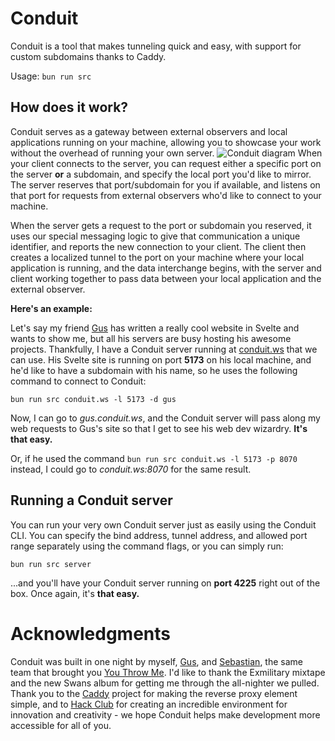 # Conduit

Conduit is a tool that makes tunneling quick and easy, with support for custom subdomains thanks to Caddy.

Usage: `bun run src`

## How does it work?

Conduit serves as a gateway between external observers and local applications running on your machine, allowing you to showcase your work without the overhead of running your own server.
![Conduit diagram](https://hc-cdn.hel1.your-objectstorage.com/s/v3/ad975562c6adc800c4865dfb922f41707737c870_conduit_diagram__1_.png)
When your client connects to the server, you can request either a specific port on the server **or** a subdomain, and specify the local port you'd like to mirror. The server reserves that port/subdomain for you if available, and listens on that port for requests from external observers who'd like to connect to your machine.

When the server gets a request to the port or subdomain you reserved, it uses our special messaging logic to give that communication a unique identifier, and reports the new connection to your client. The client then creates a localized tunnel to the port on your machine where your local application is running, and the data interchange begins, with the server and client working together to pass data between your local application and the external observer.

**Here's an example:**

Let's say my friend [Gus](https://github.com/gusruben) has written a really cool website in Svelte and wants to show me, but all his servers are busy hosting his awesome projects. Thankfully, I have a Conduit server running at [conduit.ws](https://conduit.ws) that we can use. His Svelte site is running on port **5173** on his local machine, and he'd like to have a subdomain with his name, so he uses the following command to connect to Conduit:

`bun run src conduit.ws -l 5173 -d gus`

Now, I can go to _gus.conduit.ws_, and the Conduit server will pass along my web requests to Gus's site so that I get to see his web dev wizardry. **It's that easy.**

Or, if he used the command `bun run src conduit.ws -l 5173 -p 8070` instead, I could go to _conduit.ws:8070_ for the same result.

## Running a Conduit server

You can run your very own Conduit server just as easily using the Conduit CLI. You can specify the bind address, tunnel address, and allowed port range separately using the command flags, or you can simply run:

`bun run src server`

...and you'll have your Conduit server running on **port 4225** right out of the box. Once again, it's **that easy.**

# Acknowledgments

Conduit was built in one night by myself, [Gus](https://github.com/gusruben), and [Sebastian](https://github.com/XDagging), the same team that brought you [You Throw Me](https://github.com/gusruben/you-throw-me). I'd like to thank the Exmilitary mixtape and the new Swans album for getting me through the all-nighter we pulled. Thank you to the [Caddy](https://github.com/caddyserver/caddy) project for making the reverse proxy element simple, and to [Hack Club](https://hackclub.com) for creating an incredible environment for innovation and creativity - we hope Conduit helps make development more accessible for all of you.
